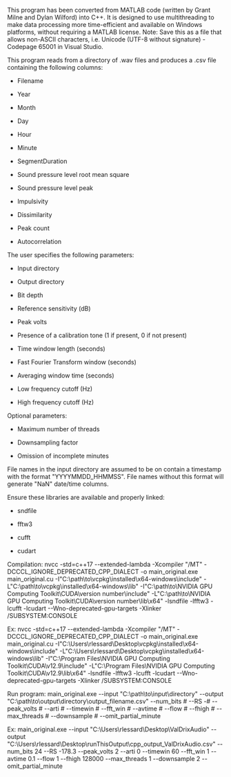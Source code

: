 This program has been converted from MATLAB code (written by Grant Milne and Dylan Wilford) into C++. It is designed to use multithreading to make data processing more time-efficient and available on Windows platforms, without requiring a MATLAB license.
Note: Save this as a file that allows non-ASCII characters, i.e. Unicode (UTF-8 without signature) - Codepage 65001 in Visual Studio.

This program reads from a directory of .wav files and produces a .csv file containing the following columns:

- Filename

- Year

- Month

- Day

- Hour

- Minute

- SegmentDuration

- Sound pressure level root mean square

- Sound pressure level peak

- Impulsivity

- Dissimilarity

- Peak count

- Autocorrelation


The user specifies the following parameters:

- Input directory

- Output directory

- Bit depth

- Reference sensitivity (dB)

- Peak volts

- Presence of a calibration tone (1 if present, 0 if not present)

- Time window length (seconds)

- Fast Fourier Transform window (seconds)

- Averaging window time (seconds)

- Low frequency cutoff (Hz)

- High frequency cutoff (Hz)

Optional parameters:
- Maximum number of threads

- Downsampling factor

- Omission of incomplete minutes

File names in the input directory are assumed to be on contain a timestamp with the format "YYYYMMDD_HHMMSS".
File names without this format will generate "NaN" date/time columns.

Ensure these libraries are available and properly linked:
- sndfile

- fftw3

- cufft

- cudart

Compilation:
nvcc -std=c++17 --extended-lambda -Xcompiler "/MT" -DCCCL_IGNORE_DEPRECATED_CPP_DIALECT -o main_original.exe main_original.cu -I"C:\path\to\vcpkg\installed\x64-windows\include" -L"C:\path\to\vcpkg\installed\x64-windows\lib" -I"C:\path\to\NVIDIA GPU Computing Toolkit\CUDA\version number\include" -L"C:\path\to\NVIDIA GPU Computing Toolkit\CUDA\version number\lib\x64" -lsndfile -lfftw3 -lcufft -lcudart --Wno-deprecated-gpu-targets -Xlinker /SUBSYSTEM:CONSOLE

Ex:
nvcc -std=c++17 --extended-lambda -Xcompiler "/MT" -DCCCL_IGNORE_DEPRECATED_CPP_DIALECT -o main_original.exe main_original.cu -I"C:\Users\rlessard\Desktop\vcpkg\installed\x64-windows\include" -L"C:\Users\rlessard\Desktop\vcpkg\installed\x64-windows\lib" -I"C:\Program Files\NVIDIA GPU Computing Toolkit\CUDA\v12.9\include" -L"C:\Program Files\NVIDIA GPU Computing Toolkit\CUDA\v12.9\lib\x64" -lsndfile -lfftw3 -lcufft -lcudart --Wno-deprecated-gpu-targets -Xlinker /SUBSYSTEM:CONSOLE

Run program:
main_original.exe --input "C:\path\to\input\directory" --output "C:\path\to\output\directory\output_filename.csv" --num_bits # --RS -# --peak_volts # --arti # --timewin # --fft_win # --avtime # --flow # --fhigh # --max_threads # --downsample # --omit_partial_minute

Ex:
main_original.exe --input "C:\Users\rlessard\Desktop\ValDrixAudio" --output "C:\Users\rlessard\Desktop\runThisOutput\cpp_output_ValDrixAudio.csv" --num_bits 24 --RS -178.3 --peak_volts 2 --arti 0 --timewin 60 --fft_win 1 --avtime 0.1 --flow 1 --fhigh 128000 --max_threads 1 --downsample 2 --omit_partial_minute
